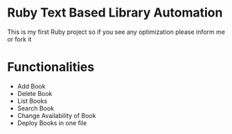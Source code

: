 # Ruby Text Based Library Automation
This is my first Ruby project so if you see any optimization please inform me or fork it

# Functionalities
- Add Book
- Delete Book
- List Books
- Search Book
- Change Availability of Book
- Deploy Books in one file
